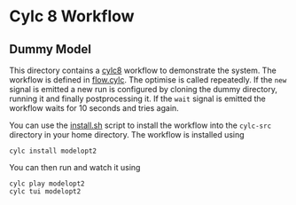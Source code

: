 Cylc 8 Workflow
===============
Dummy Model
-----------
This directory contains a [cylc8](https://cylc.github.io/) workflow to demonstrate the system. The workflow is defined in [flow.cylc](flow.cylc). The optimise is called repeatedly. If the `new` signal is emitted a new run is configured by cloning the dummy directory, running it and finally postprocessing it. If the `wait` signal is emitted the workflow waits for 10 seconds and tries again. 

You can use the [install.sh](install.sh) script to install the workflow into the `cylc-src` directory in your home directory. The workflow is installed using

```
cylc install modelopt2
```

You can then run and watch it using
```
cylc play modelopt2
cylc tui modelopt2
```
